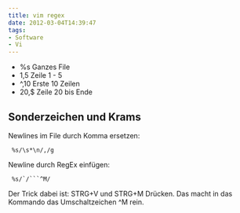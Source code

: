 ```yaml
---
title: vim regex
date: 2012-03-04T14:39:47
tags: 
- Software
- Vi
---
```


* %s Ganzes File
* 1,5 Zeile 1 - 5
* ^,10 Erste 10 Zeilen
* 20,$ Zeile 20 bis Ende

## Sonderzeichen und Krams

Newlines im File durch Komma ersetzen:

     %s/\s*\n/,/g

Newline durch RegEx einfügen:

     %s/`/```^M/

Der Trick dabei ist: STRG+V und STRG+M Drücken. Das macht in das Kommando das Umschaltzeichen ^M rein.
